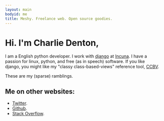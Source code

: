 ```yaml
---
layout: main
bodyid: me
title: Meshy. Freelance web. Open source goodies.
---
```


# Hi. I'm Charlie Denton,

I am a English python developer.
I work with [django](https://www.djangoproject.com) at [Incuna](http://incuna.com/).
I have a passion for linux, python, and free (as in speech) software.
If you like django, you might like my "classy class-based-views" reference tool, [CCBV](http://ccbv.co.uk/).

These are my (sparse) ramblings.

## Me on other websites:

* [Twitter](http://twitter.com/meshy).
* [Github](http://github.com/meshy).
* [Stack Overflow](http://stackoverflow.com/users/400691/meshy).